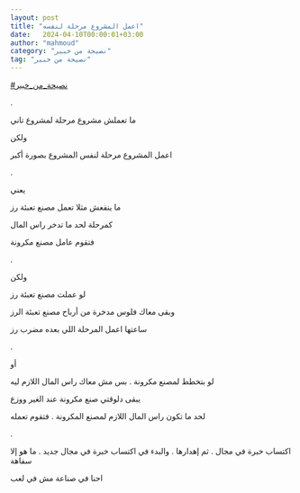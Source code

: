 ```yaml
---
layout: post
title: "اعمل المشروع مرحلة لنفسه"
date:   2024-04-10T00:00:01+03:00
author: "mahmoud"
category: "نصيحة من خبير"
tag: "نصيحة من خبير"
---
```



[<u>\#نصيحة\_من\_خبير</u>](https://www.facebook.com/hashtag/%D9%86%D8%B5%D9%8A%D8%AD%D8%A9_%D9%85%D9%86_%D8%AE%D8%A8%D9%8A%D8%B1?__eep__=6&__cft__%5b0%5d=AZX1oKoGp-vEnySVBBpPpE9CmMzzynGFrc6TU3rwbcI5_yvvyIp9eKThyAU8IOBvRpCkaCize-Z_9d96Th6a26h8bNk4LPWeNbNCfS6PXGGA2FjYmLBZoPCLO5aG5dhccPgk6Jtv8eVEgSo2SSew3NKJO0yfFwV0ZIMjtPDh68XU8g&__tn__=*NK-R)

.

ما تعملش مشروع مرحلة لمشروع تاني

ولكن

اعمل المشروع مرحلة لنفس المشروع بصورة أكبر

.

يعني

ما ينفعش مثلا تعمل مصنع تعبئة رز

كمرحلة لحد ما تدخر راس المال

فتقوم عامل مصنع مكرونة

.

ولكن

لو عملت مصنع تعبئة رز

وبقى معاك فلوس مدخرة من أرباح مصنع تعبئة الرز

ساعتها اعمل المرحلة اللي بعده مضرب رز

.

أو

لو بتخطط لمصنع مكرونة . بس مش معاك راس المال اللازم
ليه

يبقى دلوقتي صنع مكرونة عند الغير ووزع

لحد ما تكون راس المال اللازم لمصنع المكرونة . فتقوم
تعمله

.

اكتساب خبرة في مجال . ثم إهدارها . والبدء في اكتساب خبرة
في مجال جديد . ما هو إلا سفاهة

احنا في صناعة مش في لعب
